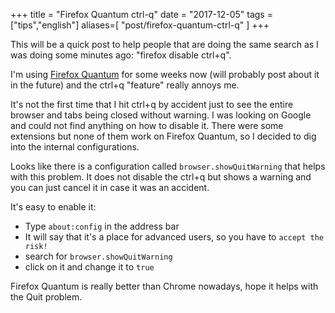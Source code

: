 +++
title = "Firefox Quantum ctrl-q"
date = "2017-12-05"
tags = ["tips","english"]
aliases=[
  "post/firefox-quantum-ctrl-q"
]
+++

This will be a quick post to help people that are doing the same
search as I was doing some minutes ago: "firefox disable ctrl+q".

I'm using [Firefox Quantum](https://www.mozilla.org/firefox/new/) for
some weeks now (will probably post about it in the future) and the
ctrl+q "feature" really annoys me.

It's not the first time that I hit ctrl+q by accident just to see the
entire browser and tabs being closed without warning. I was looking on
Google and could not find anything on how to disable it. There were
some extensions but none of them work on Firefox Quantum, so I decided
to dig into the internal configurations.

Looks like there is a configuration called `browser.showQuitWarning`
that helps with this problem. It does not disable the ctrl+q but shows
a warning and you can just cancel it in case it was an accident.

It's easy to enable it:

* Type `about:config` in the address bar
* It will say that it's a place for advanced users, so you have to `accept the risk!`
* search for `browser.showQuitWarning`
* click on it and change it to `true`

Firefox Quantum is really better than Chrome nowadays, hope it helps
with the Quit problem.
